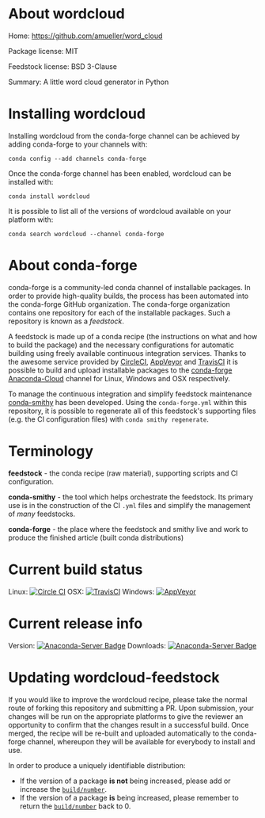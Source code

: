 About wordcloud
===============

Home: https://github.com/amueller/word_cloud

Package license: MIT

Feedstock license: BSD 3-Clause

Summary: A little word cloud generator in Python



Installing wordcloud
====================

Installing wordcloud from the conda-forge channel can be achieved by adding conda-forge to your channels with:

```
conda config --add channels conda-forge
```

Once the conda-forge channel has been enabled, wordcloud can be installed with:

```
conda install wordcloud
```

It is possible to list all of the versions of wordcloud available on your platform with:

```
conda search wordcloud --channel conda-forge
```


About conda-forge
=================

conda-forge is a community-led conda channel of installable packages.
In order to provide high-quality builds, the process has been automated into the
conda-forge GitHub organization. The conda-forge organization contains one repository
for each of the installable packages. Such a repository is known as a *feedstock*.

A feedstock is made up of a conda recipe (the instructions on what and how to build
the package) and the necessary configurations for automatic building using freely
available continuous integration services. Thanks to the awesome service provided by
[CircleCI](https://circleci.com/), [AppVeyor](http://www.appveyor.com/)
and [TravisCI](https://travis-ci.org/) it is possible to build and upload installable
packages to the [conda-forge](https://anaconda.org/conda-forge)
[Anaconda-Cloud](http://docs.anaconda.org/) channel for Linux, Windows and OSX respectively.

To manage the continuous integration and simplify feedstock maintenance
[conda-smithy](http://github.com/conda-forge/conda-smithy) has been developed.
Using the ``conda-forge.yml`` within this repository, it is possible to regenerate all of
this feedstock's supporting files (e.g. the CI configuration files) with ``conda smithy regenerate``.


Terminology
===========

**feedstock** - the conda recipe (raw material), supporting scripts and CI configuration.

**conda-smithy** - the tool which helps orchestrate the feedstock.
                   Its primary use is in the construction of the CI ``.yml`` files
                   and simplify the management of *many* feedstocks.

**conda-forge** - the place where the feedstock and smithy live and work to
                  produce the finished article (built conda distributions)

Current build status
====================

Linux: [![Circle CI](https://circleci.com/gh/conda-forge/wordcloud-feedstock.svg?style=svg)](https://circleci.com/gh/conda-forge/wordcloud-feedstock)
OSX: [![TravisCI](https://travis-ci.org/conda-forge/wordcloud-feedstock.svg?branch=master)](https://travis-ci.org/conda-forge/wordcloud-feedstock)
Windows: [![AppVeyor](https://ci.appveyor.com/api/projects/status/github/conda-forge/wordcloud-feedstock?svg=True)](https://ci.appveyor.com/project/conda-forge/wordcloud-feedstock/branch/master)

Current release info
====================
Version: [![Anaconda-Server Badge](https://anaconda.org/conda-forge/wordcloud/badges/version.svg)](https://anaconda.org/conda-forge/wordcloud)
Downloads: [![Anaconda-Server Badge](https://anaconda.org/conda-forge/wordcloud/badges/downloads.svg)](https://anaconda.org/conda-forge/wordcloud)


Updating wordcloud-feedstock
============================

If you would like to improve the wordcloud recipe, please take the normal
route of forking this repository and submitting a PR. Upon submission, your changes will
be run on the appropriate platforms to give the reviewer an opportunity to confirm that the
changes result in a successful build. Once merged, the recipe will be re-built and uploaded
automatically to the conda-forge channel, whereupon they will be available for everybody to
install and use.

In order to produce a uniquely identifiable distribution:
 * If the version of a package **is not** being increased, please add or increase
   the [``build/number``](http://conda.pydata.org/docs/building/meta-yaml.html#build-number-and-string).
 * If the version of a package **is** being increased, please remember to return
   the [``build/number``](http://conda.pydata.org/docs/building/meta-yaml.html#build-number-and-string)
   back to 0.
